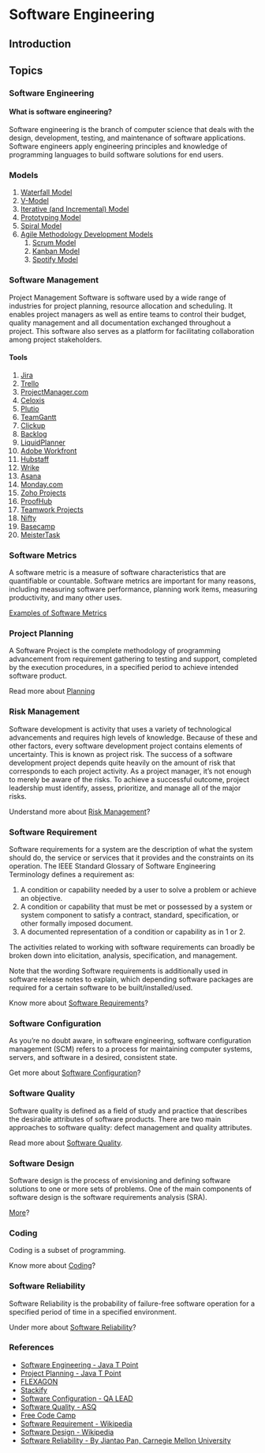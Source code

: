 <h1> Software Engineering </h1>

<!-- - [Introduction](#introduction)
- [Topics](#topics)
  - [Software Engineering](#software-engineering)
    - [What is software engineering?](#what-is-software-engineering)
  - [Models](#models)
  - [Software Management](#software-management)
    - [Tools](#tools)
  - [Software Metrics](#software-metrics)
  - [Project Planning](#project-planning)
  - [Risk Management](#risk-management)
  - [Software Requirement](#software-requirement)
  - [Software Configuration](#software-configuration)
  - [Software Quality](#software-quality)
  - [Software Design](#software-design)
  - [Coding](#coding)
  - [Software Reliability](#software-reliability)
  - [References](#references) -->

## Introduction

## Topics

### Software Engineering

#### What is software engineering?

<p> Software engineering is the branch of computer science that deals with the design, development, testing, and maintenance of software applications. Software engineers apply engineering principles and knowledge of programming languages to build software solutions for end users. </p>

### Models

1. [Waterfall Model](WATERFALLMODEL.md)
2. [V-Model](VMODEL.md)
3. [Iterative (and Incremental) Model](ITERATIVEMODEL.md)
4. [Prototyping Model](PROTOTYPINGMODEL.md)
5. [Spiral Model](SPIRALMODEL.md)
6. [Agile Methodology Development Models](AGILEMETHODOLOGYDEVELOPMENT.md)
   1. [Scrum Model](SCRUMMODEL.md)
   2. [Kanban Model](KANBAN.md)
   3. [Spotify Model](SPOTIFYMODEL.md)

### Software Management

<p>Project Management Software is software used by a wide range of industries for project planning, resource allocation and scheduling. It enables project managers as well as entire teams to control their budget, quality management and all documentation exchanged throughout a project. This software also serves as a platform for facilitating collaboration among project stakeholders.</p>

#### Tools

1. [Jira](https://www.atlassian.com/)
2. [Trello](https://trello.com/)
3. [ProjectManager.com](https://www.projectmanager.com/)
4. [Celoxis](https://www.celoxis.com/)
5. [Plutio](https://www.plutio.com/)
6. [TeamGantt](https://www.teamgantt.com/)
7. [Clickup](https://clickup.com/)
8. [Backlog](https://nulab.com/backlog/)
9. [LiquidPlanner](https://www.liquidplanner.com/)
10. [Adobe Workfront](https://business.adobe.com/products/workfront/main.html)
11. [Hubstaff](https://hubstaff.com/tasks)
12. [Wrike](https://www.wrike.com/)
13. [Asana](https://asana.com/)
14. [Monday.com](https://monday.com/)
15. [Zoho Projects](https://www.zoho.com/)
16. [ProofHub](https://www.proofhub.com/)
17. [Teamwork Projects](https://www.teamwork.com/)
18. [Nifty](https://niftypm.com/)
19. [Basecamp](www.basecamp.com)
20. [MeisterTask](www.meistertask.com)

### Software Metrics

<p>A software metric is a measure of software characteristics that are quantifiable or countable. Software metrics are important for many reasons, including measuring software performance, planning work items, measuring productivity, and many other uses.</p>

[Examples of Software Metrics](SOFTWAREMETRICS.md)

### Project Planning

<p>A Software Project is the complete methodology of programming advancement from requirement gathering to testing and support, completed by the execution procedures, in a specified period to achieve intended software product.</p>

Read more about [Planning](PROJECTPLANNING.md)

### Risk Management

<p>Software development is activity that uses a variety of technological advancements and requires high levels of knowledge. Because of these and other factors, every software development project contains elements of uncertainty. This is known as project risk. The success of a software development project depends quite heavily on the amount of risk that corresponds to each project activity. As a project manager, it’s not enough to merely be aware of the risks. To achieve a successful outcome, project leadership must identify, assess, prioritize, and manage all of the major risks.</p>

Understand more about [Risk Management](RISKMANAGEMENT.md)?

### Software Requirement

<p>Software requirements for a system are the description of what the system should do, the service or services that it provides and the constraints on its operation. The IEEE Standard Glossary of Software Engineering Terminology defines a requirement as:</p>

1. A condition or capability needed by a user to solve a problem or achieve an objective.
2. A condition or capability that must be met or possessed by a system or system component to satisfy a contract, standard, specification, or other formally imposed document.
3. A documented representation of a condition or capability as in 1 or 2.

<p>The activities related to working with software requirements can broadly be broken down into elicitation, analysis, specification, and management.</p>

<p>Note that the wording Software requirements is additionally used in software release notes to explain, which depending software packages are required for a certain software to be built/installed/used.</p>

Know more about [Software Requirements](SOFTWAREREQUIREMENTS.md)?

### Software Configuration

<p>As you’re no doubt aware, in software engineering, software configuration management (SCM) refers to a process for maintaining computer systems, servers, and software in a desired, consistent state.</p>

Get more about [Software Configuration](SOFTWARECONFIGURATION.md)?

### Software Quality

<p>Software quality is defined as a field of study and practice that describes the desirable attributes of software products. There are two main approaches to software quality: defect management and quality attributes.</p>

Read more about [Software Quality](SOFTWAREQUALITY.md).

### Software Design

<p>Software design is the process of envisioning and defining software solutions to one or more sets of problems. One of the main components of software design is the software requirements analysis (SRA).</p>

[More](SOFTWAREDESIGN.md)?

### Coding

<p>Coding is a subset of programming.</p>

Know more about [Coding](CODING.md)?

### Software Reliability

<p>Software Reliability is the probability of failure-free software operation for a specified period of time in a specified environment.</p>

Under more about [Software Reliability](SOFTWARERELIABILITY.md)?

### References

- [Software Engineering - Java T Point](https://www.javatpoint.com/software-engineering-tutorial)
- [Project Planning - Java T Point](https://www.javatpoint.com/software-project-planning)
- [FLEXAGON](https://flexagon.com/blog/7-software-development-models-you-should-know/)
- [Stackify](https://stackify.com/track-software-metrics/)
- [Software Configuration - QA LEAD](https://theqalead.com/topics/software-configuration-management-process/)
- [Software Quality - ASQ](https://asq.org/quality-resources/software-quality#:~:text=Software%20quality%20is%20defined%20as,defect%20management%20and%20quality%20attributes.)
- [Free Code Camp](https://www.freecodecamp.org/news/programming-coding-developement-whats-the-difference/)
- [Software Requirement - Wikipedia](https://en.wikipedia.org/wiki/Software_requirements)
- [Software Design - Wikipedia](https://en.wikipedia.org/wiki/Software_design)
- [Software Reliability - By Jiantao Pan, Carnegie Mellon University](https://users.ece.cmu.edu/~koopman/des_s99/sw_reliability/)
